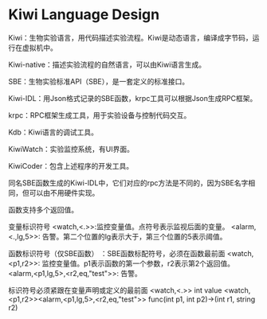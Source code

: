 # Kiwi Language Design

Kiwi：生物实验语言，用代码描述实验流程。Kiwi是动态语言，编译成字节码，运行在虚拟机中。

Kiwi-native：描述实验流程的自然语言，可以由Kiwi语言生成。

SBE：生物实验标准API（SBE），是一套定义的标准接口。

Kiwi-IDL：用Json格式记录的SBE函数，krpc工具可以根据Json生成RPC框架。

krpc：RPC框架生成工具，用于实验设备与控制代码交互。

Kdb：Kiwi语言的调试工具。

KiwiWatch：实验监控系统，有UI界面。

KiwiCoder：包含上述程序的开发工具。

同名SBE函数生成的Kiwi-IDL中，它们对应的rpc方法是不同的，因为SBE名字相同，但可以由不用硬件实现。




函数支持多个返回值。



变量标识符号
<watch,<.>>:监控变量值。点符号表示监视后面的变量。
<alarm,<.,lg,5>>: 告警。第二个位置的lg表示大于，第三个位置的5表示阈值。

函数标识符号（仅SBE函数）
<SBE>：SBE函数标配符号，必须在函数最前面
<watch,<p1,r2>>: 监控变量值。p1表示函数的第一个参数，r2表示第2个返回值。
<alarm,<p1,lg,5>,<r2,eq,"test">>: 告警。

标识符号必须紧跟在变量声明或定义的最前面
<watch,<.>> int value
<SBE><watch,<p1,r2>><alarm,<p1,lg,5>,<r2,eq,"test">> func(int p1, int p2)->(int r1, string r2)
